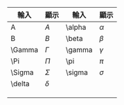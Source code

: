 
| 輸入     | 顯示       | 輸入     | 顯示       |
| ------ | -------- | ------ | -------- |
| A      | $A$      | \alpha | $\alpha$ |
| B      | $B$      | \beta  | $\beta$  |
| \Gamma | $\Gamma$ | \gamma | $\gamma$ |
| \Pi    | $\Pi$    | \pi    | $\pi$    |
| \Sigma | $\Sigma$ | \sigma | $\sigma$ |
| \delta | $\delta$ |        |          |
|        |          |        |          |
|        |          |        |          |
|        |          |        |          |

